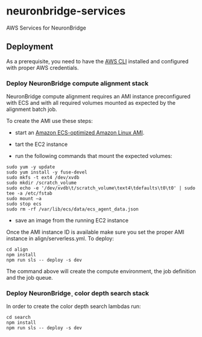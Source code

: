 # neuronbridge-services
AWS Services for NeuronBridge

## Deployment

As a prerequisite, you need to have the [AWS CLI](https://aws.amazon.com/cli/) installed and configured with proper AWS credentials.

### Deploy NeuronBridge compute alignment stack

NeuronBridge compute alignment requires an AMI instance preconfigured with ECS and with all required volumes mounted as expected by the alignment batch job.

To create the AMI use these steps:
* start an [Amazon ECS-optimized Amazon Linux AMI](https://aws.amazon.com/marketplace/search/results?x=0&y=0&searchTerms=Amazon+ECS-Optimized+Amazon+Linux+AMI&page=1&ref_=nav_search_box). 

* tart the EC2 instance 
* run the following commands that mount the expected volumes: 

```
sudo yum -y update
sudo yum install -y fuse-devel
sudo mkfs -t ext4 /dev/xvdb
sudo mkdir /scratch_volume
sudo echo -e '/dev/xvdb\t/scratch_volume\text4\tdefaults\t0\t0' | sudo tee -a /etc/fstab
sudo mount –a
sudo stop ecs
sudo rm -rf /var/lib/ecs/data/ecs_agent_data.json
```
* save an image from the running EC2 instance

Once the AMI instance ID is available make sure you set the proper AMI instance in align/serverless.yml.
To deploy:
```
cd align
npm install
npm run sls -- deploy -s dev
```

The command above will create the compute environment, the job definition and the job queue.

### Deploy NeuronBridge¸ color depth search stack

In order to create the color depth search lambdas run:

```
cd search
npm install
npm run sls -- deploy -s dev
```
